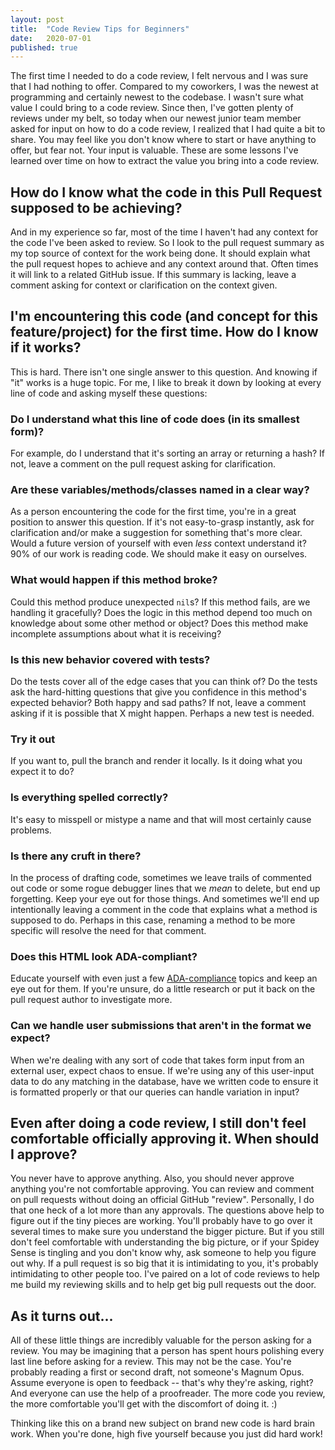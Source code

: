 ```yaml
---
layout: post
title:  "Code Review Tips for Beginners"
date:   2020-07-01
published: true
---
```


The first time I needed to do a code review, I felt nervous and I was sure that I had nothing to offer. Compared to my coworkers, I was the newest at programming and certainly newest to the codebase. I wasn't sure what value I could bring to a code review. Since then, I've gotten plenty of reviews under my belt, so today when our newest junior team member asked for input on how to do a code review, I realized that I had quite a bit to share. You may feel like you don't know where to start or have anything to offer, but fear not. Your input is valuable. These are some lessons I've learned over time on how to extract the value you bring into a code review.

## How do I know what the code in this Pull Request supposed to be achieving?
And in my experience so far, most of the time I haven't had any context for the code I've been asked to review. So I look to the pull request summary as my top source of context for the work being done. It should explain what the pull request hopes to achieve and any context around that. Often times it will link to a related GitHub issue. If this summary is lacking, leave a comment asking for context or clarification on the context given.

## I'm encountering this code (and concept for this feature/project) for the first time. How do I know if it works?
This is hard. There isn't one single answer to this question. And knowing if "it" works is a huge topic. For me, I like to break it down by looking at every line of code and asking myself these questions:

### Do I understand what this line of code does (in its smallest form)?
For example, do I understand that it's sorting an array or returning a hash? If not, leave a comment on the pull request asking for clarification.

### Are these variables/methods/classes named in a clear way?
As a person encountering the code for the first time, you're in a great position to answer this question. If it's not easy-to-grasp instantly, ask for clarification and/or make a suggestion for something that's more clear. Would a future version of yourself with even _less_ context understand it? 90% of our work is reading code. We should make it easy on ourselves.

### What would happen if this method broke?
Could this method produce unexpected `nil`s? If this method fails, are we handling it gracefully? Does the logic in this method depend too much on knowledge about some other method or object? Does this method make incomplete assumptions about what it is receiving?

### Is this new behavior covered with tests?
Do the tests cover all of the edge cases that you can think of? Do the tests ask the hard-hitting questions that give you confidence in this method's expected behavior? Both happy and sad paths? If not, leave a comment asking if it is possible that X might happen. Perhaps a new test is needed.

### Try it out
If you want to, pull the branch and render it locally. Is it doing what you expect it to do?

### Is everything spelled correctly?
It's easy to misspell or mistype a name and that will most certainly cause problems.

### Is there any cruft in there?
In the process of drafting code, sometimes we leave trails of commented out code or some rogue debugger lines that we _mean_ to delete, but end up forgetting. Keep your eye out for those things. And sometimes we'll end up intentionally leaving a comment in the code that explains what a method is supposed to do. Perhaps in this case, renaming a method to be more specific will resolve the need for that comment.

### Does this HTML look ADA-compliant?
Educate yourself with even just a few [ADA-compliance](https://www.w3.org/standards/webdesign/accessibility) topics and keep an eye out for them. If you're unsure, do a little research or put it back on the pull request author to investigate more.

### Can we handle user submissions that aren't in the format we expect?
When we're dealing with any sort of code that takes form input from an external user, expect chaos to ensue. If we're using any of this user-input data to do any matching in the database, have we written code to ensure it is formatted properly or that our queries can handle variation in input?

## Even after doing a code review, I still don't feel comfortable officially approving it. When should I approve?
You never have to approve anything. Also, you should never approve anything you're not comfortable approving. You can review and comment on pull requests without doing an official GitHub "review". Personally, I do that one heck of a lot more than any approvals. The questions above help to figure out if the tiny pieces are working. You'll probably have to go over it several times to make sure you understand the bigger picture. But if you still don't feel comfortable with understanding the big picture, or if your Spidey Sense is tingling and you don't know why, ask someone to help you figure out why. If a pull request is so big that it is intimidating to you, it's probably intimidating to other people too. I've paired on a lot of code reviews to help me build my reviewing skills and to help get big pull requests out the door.

## As it turns out...
All of these little things are incredibly valuable for the person asking for a review. You may be imagining that a person has spent hours polishing every last line before asking for a review. This may not be the case. You're probably reading a first or second draft, not someone's Magnum Opus. Assume everyone is open to feedback -- that's why they're asking, right? And everyone can use the help of a proofreader. The more code you review, the more comfortable you'll get with the discomfort of doing it. :)

Thinking like this on a brand new subject on brand new code is hard brain work. When you're done, high five yourself because you just did hard work!

